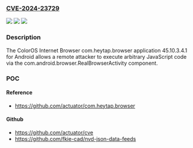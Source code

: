 ### [CVE-2024-23729](https://cve.mitre.org/cgi-bin/cvename.cgi?name=CVE-2024-23729)
![](https://img.shields.io/static/v1?label=Product&message=n%2Fa&color=blue)
![](https://img.shields.io/static/v1?label=Version&message=n%2Fa&color=blue)
![](https://img.shields.io/static/v1?label=Vulnerability&message=n%2Fa&color=brighgreen)

### Description

The ColorOS Internet Browser com.heytap.browser application 45.10.3.4.1 for Android allows a remote attacker to execute arbitrary JavaScript code via the com.android.browser.RealBrowserActivity component.

### POC

#### Reference
- https://github.com/actuator/com.heytap.browser

#### Github
- https://github.com/actuator/cve
- https://github.com/fkie-cad/nvd-json-data-feeds

